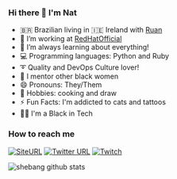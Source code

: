 ### Hi there 👋 I'm Nat 

- 🇧🇷 Brazilian living in 🇮🇪 Ireland with [Ruan](https://github.com/ruanLN)
- 🔭 I’m working at [RedHatOfficial](https://github.com/RedHatOfficial)
- 🌱 I’m always learning about everything! 
- 💻 Programming languages: Python and Ruby
- ➰ Quality and DevOps Culture lover!
- 👯 I mentor other black women 
- 😄 Pronouns: They/Them
- 🍲 Hobbies: cooking and draw
- ⚡ Fun Facts: I'm addicted to cats and tattoos 
- ✊🏿 I'm a Black in Tech

### How to reach me
[![SiteURL](https://img.shields.io/website?color=green&label=Site&style=plastic&url=https%3A%2F%2Fshebangbash.dev%2F)](https://shebangbash.dev/) 
[![Twitter URL](https://img.shields.io/twitter/url?color=blue&label=Twitter&logoColor=blue&style=plastic&url=https%3A%2F%2Ftwitter.com%2Fshebangbash)](https://twitter.com/shebangbash) 
[![Twitch](https://img.shields.io/twitch/status/shebangbash?style=plastic)](https://www.twitch.tv/shebangbash)

![shebang github stats](https://github-readme-stats.vercel.app/api?username=shebangbash&show_icons=true&theme=radical)
<!--
**shebangbash/shebangbash** is a ✨ _special_ ✨ repository because its `README.md` (this file) appears on your GitHub profile.

Here are some ideas to get you started:

- 🔭 I’m working at @RedHatOfficial
- 🌱 I’m always learning about everything! 
- 👯 I’m mentoring other black women 
- 🤔 I’m looking for help with ...
- 💬 Ask me about ...
- 📫 How to reach me: www.shebangbash.dev
- 😄 Pronouns: They/Them
- ⚡ Fun fact: ...
-->
